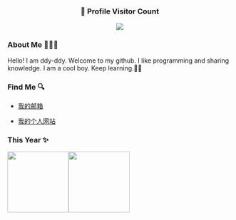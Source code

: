 

<div align=center>
  <h3><b>📍 Profile Visitor Count</b></h3>
</div>

<p align="center" >   
  <img src="https://profile-counter.glitch.me/ddy-ddy/count.svg" />  
</p>

### About Me 👨🏻‍💻

Hello! I am ddy-ddy. Welcome to my github. I like programming and sharing knowledge.
I am a cool boy. Keep learning.✌🏻


### Find Me 🔍

- <a href="mailto: duanyunlp@gmail.com">我的邮箱</a> 

* [我的个人网站](https://www.ddy-ddy.com)


### This Year ✨

<img align="" height="137px" src="https://github-readme-stats.vercel.app/api?username=ddy-ddy&hide_title=true&hide_border=true&show_icons=true&include_all_commits=true&line_height=21&bg_color=0,EC6C6C,FFD479,FFFC79,73FA79&theme=graywhite&locale=cn" /><img align="" height="137px" src="https://github-readme-stats.vercel.app/api/top-langs/?username=ddy-ddy&hide_title=true&hide_border=true&layout=compact&bg_color=0,73FA79,73FDFF,D783FF&theme=graywhite&locale=cn" />
